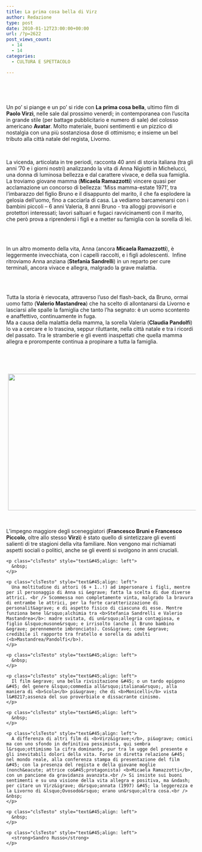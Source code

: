```yaml
---
title: La prima cosa bella di Virz
author: Redazione
type: post
date: 2010-01-12T23:00:00+00:00
url: /?p=2622
post_views_count:
  - 14
  - 14
categories:
  - CULTURA E SPETTACOLO

---
```

<p class="clsTesto" style="text&#45;align: left">
  &nbsp;
</p>

<p class="clsTesto" style="text&#45;align: left">
  &nbsp;
</p>

<p class="clsTesto" style="text&#45;align: left">
  Un po&rsquo; si piange e un po&rsquo; si ride con <b>La prima cosa bella</b>, ultimo film di <b>Paolo Virz&igrave;</b>, nelle sale dal prossimo venerd&igrave;; in contemporanea con l&rsquo;uscita in grande stile (per battage pubblicitario e numero di sale) del colosso americano <b>Avatar</b>. Molto materiale, buoni sentimenti e un pizzico di nostalgia con una pi&ugrave; sostanziosa dose di ottimismo; e insieme un bel tributo alla citt&agrave; natale del regista, Livorno.
</p>

<p class="clsTesto" style="text&#45;align: left">
  &nbsp;
</p>

<p class="clsTesto" style="text&#45;align: left">
  La vicenda, articolata in tre periodi, racconta 40 anni di storia italiana (tra gli anni &rsquo;70 e i giorni nostri) analizzando la vita di Anna Nigiotti in Michelucci, una donna di luminosa bellezza e dal carattere vivace, e della sua famiglia. La troviamo giovane mamma (<b>Micaela Ramazzotti</b>) vincere quasi per acclamazione un concorso di bellezza: &lsquo;Miss mamma&#45;estate 1971&rsquo;, tra l&rsquo;imbarazzo del figlio Bruno e il disappunto del marito, il che fa esplodere la gelosia dell&rsquo;uomo, fino a cacciarla di casa. La vediamo barcamenarsi con i bambini piccoli &ndash; 6 anni Valeria, 8 anni Bruno &#45; tra alloggi provvisori e protettori interessati; lavori saltuari e fugaci ravvicinamenti con il marito, che per&ograve; prova a riprendersi i figli e a metter su famiglia con la sorella di lei. <br /> &nbsp;
</p>

<p class="clsTesto" style="text&#45;align: left">
  &nbsp;
</p>

<p class="clsTesto" style="text&#45;align: left">
  In un altro momento della vita, Anna (ancora <b>Micaela Ramazzotti</b>), &egrave; leggermente invecchiata, con i capelli raccolti, e i figli adolescenti.&nbsp; Infine ritroviamo Anna anziana (<b>Stefania Sandrelli</b>) in un reparto per cure terminali, ancora vivace e allegra, malgrado la grave malattia.<br /> &nbsp;
</p>

<p class="clsTesto" style="text&#45;align: left">
  &nbsp;
</p>

<p class="clsTesto" style="text&#45;align: left">
  Tutta la storia &egrave; rievocata, attraverso l&#8217;uso del flash&#45;back, da Bruno, ormai uomo fatto (<b>Valerio Mastandrea</b>) che ha scelto di allontanarsi da Livorno e lasciarsi alle spalle la famiglia che tanto l&rsquo;ha segnato: &egrave; un uomo scontento e anaffettivo, continuamente in fuga. <br /> Ma a causa della malattia della mamma, la sorella Valeria (<b>Claudia Pandolfi</b>) lo va a cercare e lo trascina, seppur riluttante, nella citt&agrave; natale e tra i ricordi del passato. Tra le stramberie e gli eventi inaspettati che quella mamma allegra e prorompente continua a propinare a tutta la famiglia.
</p>

<p class="clsTesto" style="text&#45;align: left">
  &nbsp;
</p>

<p class="clsTesto" style="text&#45;align: left">
  <p>
    &nbsp;
  </p>
  
  <p align="center">
    <img decoding="async" loading="lazy" border="0" hspace="5" alt="" vspace="2" width="550" height="366" src="https://progressonline.it/wp-content/uploads/2010/01/6322.jpg" />
  </p>
  
  <p class="clsTesto" style="text&#45;align: left">
    &nbsp;
  </p>
  
  <p class="clsTesto" style="text&#45;align: left">
    <p>
      L&rsquo;impegno maggiore degli sceneggiatori (<b>Francesco Bruni e Francesco Piccolo</b>, oltre allo stesso <b>Virz&igrave;</b>) &egrave; stato quello di sintetizzare gli eventi salienti di tre stagioni della vita familiare. Non vengono mai richiamati aspetti sociali o politici, anche se gli eventi si svolgono in anni cruciali.
    </p>
    
    <p class="clsTesto" style="text&#45;align: left">
      &nbsp;
    </p>
    
    <p class="clsTesto" style="text&#45;align: left">
      Una moltitudine di attori (6 + 1..!) ad impersonare i figli, mentre per il personaggio di Anna si &egrave; fatta la scelta di due diverse attrici. <br /> Scommessa non completamente vinta, malgrado la bravura di entrambe le attrici, per la forte caratterizzazione di personalit&agrave; e di aspetto fisico di ciascuna di esse. Mentre funziona bene l&rsquo;alchimia tra <b>Stefania Sandrelli e Valerio Mastandrea</b>: madre svitata, di un&rsquo;allegria contagiosa, e figlio &lsquo;musone&rsquo; e irrisolto (anche il Bruno bambino &egrave; perennemente imbronciato). Cos&igrave; come &egrave; credibile il rapporto tra fratello e sorella da adulti (<b>Mastandrea/Pandolfi</b>).
    </p>
    
    <p class="clsTesto" style="text&#45;align: left">
      &nbsp;
    </p>
    
    <p class="clsTesto" style="text&#45;align: left">
      Il film &egrave; una bella rivisitazione &#45; o un tardo epigono &#45; del genere &lsquo;commedia all&rsquo;italiana&rsquo;, alla maniera di <b>Scola</b> pi&ugrave; che di <b>Monicelli</b> vista l&#8217;assenza del suo proverbiale e dissacrante cinismo.
    </p>
    
    <p class="clsTesto" style="text&#45;align: left">
      &nbsp;
    </p>
    
    <p class="clsTesto" style="text&#45;align: left">
      A differenza di altri film di <b>Virz&igrave;</b>, pi&ugrave; comici ma con uno sfondo in definitiva pessimista, qui sembra l&rsquo;ottimismo la cifra dominante, pur tra le ugge del presente e gli inevitabili dolori della vita. Forse in diretta relazione &#45; nel mondo reale, alla conferenza stampa di presentazione del film &#45; con la presenza del regista e della giovane moglie (nonch&eacute; attrice co&#45;protagonista) <b>Micaela Ramazzotti</b>, con un pancione da gravidanza avanzata.<br /> Si insiste sui buoni sentimenti e su una visione della vita allegra e positiva, ma &ndash; per citare un Virz&igrave; d&rsquo;annata (1997) &#45; la leggerezza e la Livorno di &lsquo;Ovosodo&rsquo; erano un&rsquo;altra cosa.<br /> &nbsp;
    </p>
    
    <p class="clsTesto" style="text&#45;align: left">
      &nbsp;
    </p>
    
    <p class="clsTesto" style="text&#45;align: left">
      <strong>Sandro Russo</strong>
    </p>